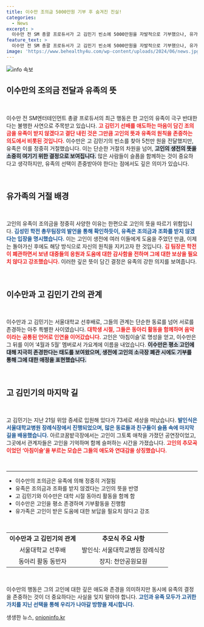 ```yaml
---
title: 이수만 조의금 5000만원 기부 후 숨겨진 진실!
categories:
  - News
excerpt: >
  이수만 전 SM 총괄 프로듀서가 고 김민기 빈소에 5000만원을 자발적으로 기부했으나, 유가족은 고인의 뜻에 따라 이를 정중히 거절했습니다. 고인을 향한 깊은 존경심이 엿보이는 이 사건은 가요계와 팬들에게 큰 감동을 주고 있습니다.
feature_text: >
  이수만 전 SM 총괄 프로듀서가 고 김민기 빈소에 5000만원을 자발적으로 기부했으나, 유가족은 고인의 뜻에 따라 이를 정중히 거절했습니다. 고인을 향한 깊은 존경심이 엿보이는 이 사건은 가요계와 팬들에게 큰 감동을 주고 있습니다.
image: 'https://www.behealthy4u.com/wp-content/uploads/2024/06/news.jpg'
---
```


<p><img src="https://www.behealthy4u.com/wp-content/uploads/2024/06/news.jpg" alt="info 속보" /></p>

<h2 data-ke-size="size26">이수만의 조의금 전달과 유족의 뜻</h2>

<p data-ke-size="size16">&nbsp;</p>

<p>이수만 전 SM엔터테인먼트 총괄 프로듀서의 최근 행동은 한 고인의 유족이 극구 반대한다는 불행한 사연으로 주목받고 있습니다. <b><span style="color: #ee2323;">고 김민기 선배를 애도하는 마음이 담긴 조의금을 유족이 받지 않겠다고 결단 내린 것은 그만큼 고인의 뜻과 유족의 원칙을 존중하는 의도에서 비롯된 것입니다.</span></b> 이수만은 고 김민기의 빈소를 찾아 5천만 원을 전달했지만, 유족은 이를 정중히 거절했습니다. 이는 단순한 거절의 차원을 넘어, <b><span style="background-color: #21538527;">고인의 생전의 뜻을 소중히 여기기 위한 결정으로 보여집니다.</span></b> 많은 사람들이 슬픔을 함께하는 것이 중요하다고 생각하지만, 유족의 선택이 존중받아야 한다는 점에서도 깊은 의미가 있습니다. </p>

<p data-ke-size="size16">&nbsp;</p>

<h2 data-ke-size="size26">유가족의 거절 배경</h2>

<p data-ke-size="size16">&nbsp;</p>

<p>고인의 유족이 조의금을 정중히 사양한 이유는 한편으로 고인의 뜻을 따르기 위함입니다. <b><span style="color: #1a5490;">김성민 학전 총무팀장의 발언을 통해 확인하듯이, 유족은 조의금과 조화를 받지 않겠다는 입장을 명시했습니다.</span></b> 이는 고인이 생전에 여러 이들에게 도움을 주었던 만큼, 이제는 돌아가신 후에도 해당 방식으로 자신의 원칙을 지키고자 한 것입니다. <b><span style="color: #ee2323;">김 팀장은 학전이 폐관하면서 보낸 대중들의 응원과 도움에 대한 감사함을 전하며 그에 대한 보상을 필요치 않다고 강조했습니다.</span></b> 이러한 깊은 뜻이 담긴 결정은 유족의 강한 의지를 보여줍니다. </p>

<p data-ke-size="size16">&nbsp;</p>

<h2 data-ke-size="size26">이수만과 고 김민기 간의 관계</h2>

<p data-ke-size="size16">&nbsp;</p>

<p>이수만과 고 김민기는 서울대학교 선후배로, 그들의 관계는 단순한 동료를 넘어 서로를 존경하는 아주 특별한 사이였습니다. <b><span style="color: #ee2323;">대학생 시절, 그들은 동아리 활동을 함께하며 음악이라는 공통된 언어로 인연을 이어갔습니다.</span></b> 고인은 ‘아침이슬’로 명성을 얻고, 이수만은 그 뒤를 이어 ‘4월과 5월’ 멤버로서 가요계에 이름을 내었습니다. <b><span style="background-color: #21538527;">이수만은 평소 고인에 대해 지극히 존경한다는 태도를 보여왔으며, 생전에 고인의 소극장 폐관 시에도 기부를 통해 그에 대한 애정을 표현했습니다.</span></b> </p>

<p data-ke-size="size16">&nbsp;</p>

<h2 data-ke-size="size26">고 김민기의 마지막 길</h2>

<p data-ke-size="size16">&nbsp;</p>

<p>고 김민기는 지난 21일 위암 증세로 입원해 있다가 73세로 세상을 떠났습니다. <b><span style="color: #1a5490;">발인식은 서울대학교병원 장례식장에서 진행되었으며, 많은 동료들과 친구들이 슬픔 속에 마지막 길을 배웅했습니다.</span></b> 아르코꿈밭극장에서는 고인이 그토록 애착을 가졌던 공연장이었고, 그곳에서 관계자들은 고인을 기억하며 함께 슬퍼하는 시간을 가졌습니다. <b><span style="color: #ee2323;">고인의 추모곡이었던 ‘아침이슬’을 부르는 모습은 그들의 애도와 연대감을 상징했습니다.</span></b> </p>

<p data-ke-size="size16">&nbsp;</p>

<hr />

<ul>
    <li>이수만의 조의금은 유족에 의해 정중히 거절됨</li>
    <li>유족은 조의금과 조화를 받지 않겠다는 고인의 뜻을 반영</li>
    <li>고 김민기와 이수만은 대학 시절 동아리 활동을 함께 함</li>
    <li>이수만은 고인을 평소 존경하며 기부활동을 진행함</li>
    <li>유가족은 고인이 받은 도움에 대한 보답을 필요치 않다고 강조</li>
</ul>

<p data-ke-size="size16">&nbsp;</p>

<table style="width: 100%; border-collapse: collapse;">
    <tr>
        <td style="text-align: center; height: 17px;"><b>이수만과 고 김민기의 관계</b></td>
        <td style="text-align: center; height: 17px;"><b>추모식 주요 사항</b></td>
    </tr>
    <tr>
        <td style="text-align: center; height: 17px;">서울대학교 선후배</td>
        <td style="text-align: center; height: 17px;">발인식: 서울대학교병원 장례식장</td>
    </tr>
    <tr>
        <td style="text-align: center; height: 17px;">동아리 활동 동반자</td>
        <td style="text-align: center; height: 17px;">장지: 천안공원묘원</td>
    </tr>
</table>

<p data-ke-size="size16">&nbsp;</p>

<p>이수만의 행동은 그의 고인에 대한 깊은 애도와 존경을 의미하지만 동시에 유족의 결정을 존중하는 것이 더 중요하다는 사실을 잊지 말아야 합니다. <b><span style="color: #1a5490;">고인과 유족 모두가 고귀한 가치를 지닌 선택을 통해 우리가 나아갈 방향을 제시합니다.</span></b></p>
생생한 뉴스, <a href="https://onioninfo.kr" rel="dofollow">onioninfo.kr</a>


